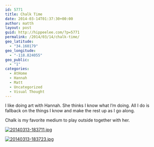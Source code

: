 ```yaml
---
id: 5771
title: Chalk Time
date: 2014-03-14T01:37:30+00:00
author: matth
layout: post
guid: http://hippeelee.com/?p=5771
permalink: /2014/03/14/chalk-time/
geo_latitude:
  - "34.160179"
geo_longitude:
  - "-118.824055"
geo_public:
  - "1"
categories:
  - AtHome
  - Hannah
  - Matt
  - Uncategorized
  - Visual Thought
---
```

I like doing art with Hannah. She thinks I know what I&#8217;m doing. All I do is fallback on the things I know and make the rest up as I go along.

Chalk is my favorite medium to play outside together with her.

[<img class="aligncenter size-full" alt="20140313-183711.jpg" src="http://localhost/wp-content/uploads/2014/03/20140313-183711.jpg" />](http://localhost/wp-content/uploads/2014/03/20140313-183711.jpg)

[<img class="alignnone size-full" alt="20140313-183723.jpg" src="http://localhost/wp-content/uploads/2014/03/20140313-183723.jpg" />](http://localhost/wp-content/uploads/2014/03/20140313-183723.jpg)